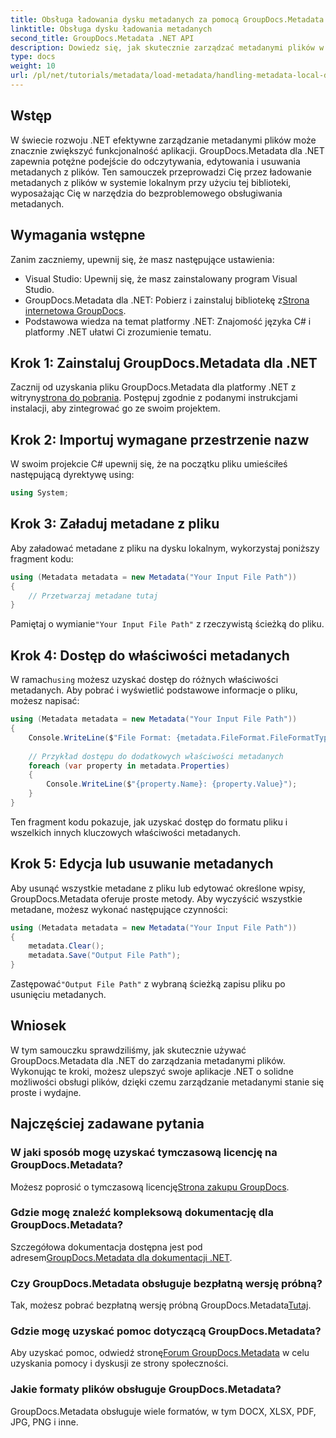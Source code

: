 ```yaml
---
title: Obsługa ładowania dysku metadanych za pomocą GroupDocs.Metadata w .NET
linktitle: Obsługa dysku ładowania metadanych
second_title: GroupDocs.Metadata .NET API
description: Dowiedz się, jak skutecznie zarządzać metadanymi plików w aplikacjach .NET za pomocą GroupDocs.Metadata. Ten kompleksowy przewodnik przeprowadzi Cię przez proces instalacji, uzyskując dostęp do właściwości metadanych.
type: docs
weight: 10
url: /pl/net/tutorials/metadata/load-metadata/handling-metadata-local-disk/
---
```

## Wstęp

W świecie rozwoju .NET efektywne zarządzanie metadanymi plików może znacznie zwiększyć funkcjonalność aplikacji. GroupDocs.Metadata dla .NET zapewnia potężne podejście do odczytywania, edytowania i usuwania metadanych z plików. Ten samouczek przeprowadzi Cię przez ładowanie metadanych z plików w systemie lokalnym przy użyciu tej biblioteki, wyposażając Cię w narzędzia do bezproblemowego obsługiwania metadanych.

## Wymagania wstępne

Zanim zaczniemy, upewnij się, że masz następujące ustawienia:

- Visual Studio: Upewnij się, że masz zainstalowany program Visual Studio.
-  GroupDocs.Metadata dla .NET: Pobierz i zainstaluj bibliotekę z[Strona internetowa GroupDocs](https://releases.groupdocs.com/metadata/net/).
- Podstawowa wiedza na temat platformy .NET: Znajomość języka C# i platformy .NET ułatwi Ci zrozumienie tematu.

## Krok 1: Zainstaluj GroupDocs.Metadata dla .NET

 Zacznij od uzyskania pliku GroupDocs.Metadata dla platformy .NET z witryny[strona do pobrania](https://releases.groupdocs.com/metadata/net/). Postępuj zgodnie z podanymi instrukcjami instalacji, aby zintegrować go ze swoim projektem.

## Krok 2: Importuj wymagane przestrzenie nazw

W swoim projekcie C# upewnij się, że na początku pliku umieściłeś następującą dyrektywę using:

```csharp
using System;
```

## Krok 3: Załaduj metadane z pliku

Aby załadować metadane z pliku na dysku lokalnym, wykorzystaj poniższy fragment kodu:

```csharp
using (Metadata metadata = new Metadata("Your Input File Path"))
{
    // Przetwarzaj metadane tutaj
}
```

 Pamiętaj o wymianie`"Your Input File Path"` z rzeczywistą ścieżką do pliku.

## Krok 4: Dostęp do właściwości metadanych

 W ramach`using` możesz uzyskać dostęp do różnych właściwości metadanych. Aby pobrać i wyświetlić podstawowe informacje o pliku, możesz napisać:

```csharp
using (Metadata metadata = new Metadata("Your Input File Path"))
{
    Console.WriteLine($"File Format: {metadata.FileFormat.FileFormatType}");
    
    // Przykład dostępu do dodatkowych właściwości metadanych
    foreach (var property in metadata.Properties)
    {
        Console.WriteLine($"{property.Name}: {property.Value}");
    }
}
```

Ten fragment kodu pokazuje, jak uzyskać dostęp do formatu pliku i wszelkich innych kluczowych właściwości metadanych. 

## Krok 5: Edycja lub usuwanie metadanych

Aby usunąć wszystkie metadane z pliku lub edytować określone wpisy, GroupDocs.Metadata oferuje proste metody. Aby wyczyścić wszystkie metadane, możesz wykonać następujące czynności:

```csharp
using (Metadata metadata = new Metadata("Your Input File Path"))
{
    metadata.Clear();
    metadata.Save("Output File Path");
}
```

 Zastępować`"Output File Path"` z wybraną ścieżką zapisu pliku po usunięciu metadanych.

## Wniosek

W tym samouczku sprawdziliśmy, jak skutecznie używać GroupDocs.Metadata dla .NET do zarządzania metadanymi plików. Wykonując te kroki, możesz ulepszyć swoje aplikacje .NET o solidne możliwości obsługi plików, dzięki czemu zarządzanie metadanymi stanie się proste i wydajne.

## Najczęściej zadawane pytania

### W jaki sposób mogę uzyskać tymczasową licencję na GroupDocs.Metadata?
 Możesz poprosić o tymczasową licencję[Strona zakupu GroupDocs](https://purchase.groupdocs.com/temporary-license/).

### Gdzie mogę znaleźć kompleksową dokumentację dla GroupDocs.Metadata?
 Szczegółowa dokumentacja dostępna jest pod adresem[GroupDocs.Metadata dla dokumentacji .NET](https://reference.groupdocs.com/metadata/net/).

### Czy GroupDocs.Metadata obsługuje bezpłatną wersję próbną?
Tak, możesz pobrać bezpłatną wersję próbną GroupDocs.Metadata[Tutaj](https://releases.groupdocs.com/).

### Gdzie mogę uzyskać pomoc dotyczącą GroupDocs.Metadata?
 Aby uzyskać pomoc, odwiedź stronę[Forum GroupDocs.Metadata](https://forum.groupdocs.com/c/metadata/14) w celu uzyskania pomocy i dyskusji ze strony społeczności.

### Jakie formaty plików obsługuje GroupDocs.Metadata?
GroupDocs.Metadata obsługuje wiele formatów, w tym DOCX, XLSX, PDF, JPG, PNG i inne.